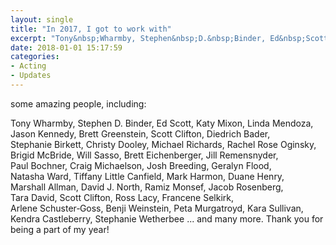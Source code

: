 ```yaml
---
layout: single
title: "In 2017, I got to work with"
excerpt: "Tony&nbsp;Wharmby, Stephen&nbsp;D.&nbsp;Binder, Ed&nbsp;Scott, Katy&nbsp;Mixon, Linda&nbsp;Mendoza, Jason&nbsp;Kennedy, Brett&nbsp;Greenstein, Scott&nbsp;Clifton, Diedrich&nbsp;Bader, Stephanie&nbsp;Birkett, Christy&nbsp;Dooley, Michael&nbsp;Richards, ..."
date: 2018-01-01 15:17:59
categories:
- Acting
- Updates
---
```

some amazing people, including:

Tony&nbsp;Wharmby, Stephen&nbsp;D.&nbsp;Binder, Ed&nbsp;Scott, Katy&nbsp;Mixon, Linda&nbsp;Mendoza, Jason&nbsp;Kennedy, Brett&nbsp;Greenstein, Scott&nbsp;Clifton, Diedrich&nbsp;Bader, Stephanie&nbsp;Birkett, Christy&nbsp;Dooley, Michael&nbsp;Richards, Rachel&nbsp;Rose&nbsp;Oginsky, Brigid&nbsp;McBride, Will&nbsp;Sasso, Brett&nbsp;Eichenberger, Jill&nbsp;Remensnyder, Paul&nbsp;Bochner, Craig&nbsp;Michaelson, Josh&nbsp;Breeding, Geralyn&nbsp;Flood, Natasha&nbsp;Ward, Tiffany&nbsp;Little&nbsp;Canfield, Mark&nbsp;Harmon, Duane&nbsp;Henry, Marshall&nbsp;Allman, David&nbsp;J.&nbsp;North, Ramiz&nbsp;Monsef, Jacob&nbsp;Rosenberg, Tara&nbsp;David, Scott&nbsp;Clifton, Ross&nbsp;Lacy, Francene&nbsp;Selkirk, Arlene&nbsp;Schuster&#8209;Goss, Benji&nbsp;Weinstein, Peta&nbsp;Murgatroyd, Kara&nbsp;Sullivan, Kendra&nbsp;Castleberry, Stephanie&nbsp;Wetherbee ... and many more. Thank you for being a part of my year!

